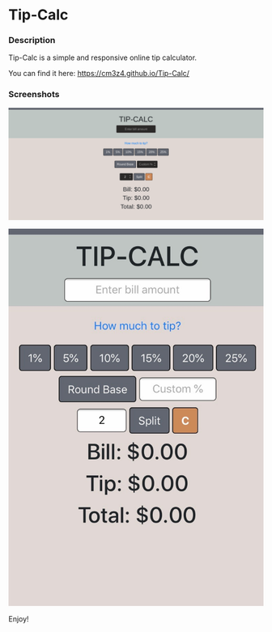 # Tip-Calc

### Description

Tip-Calc is a simple and responsive online tip calculator.

You can find it here: https://cm3z4.github.io/Tip-Calc/

### Screenshots

![](./img/firefox.png)

![](./img/mobile.jpg)

Enjoy!

